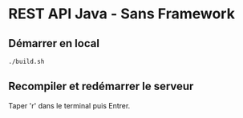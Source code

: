 # REST API Java - Sans Framework

## Démarrer en local

```bash
./build.sh
```

## Recompiler et redémarrer le serveur

Taper 'r' dans le terminal puis Entrer.

